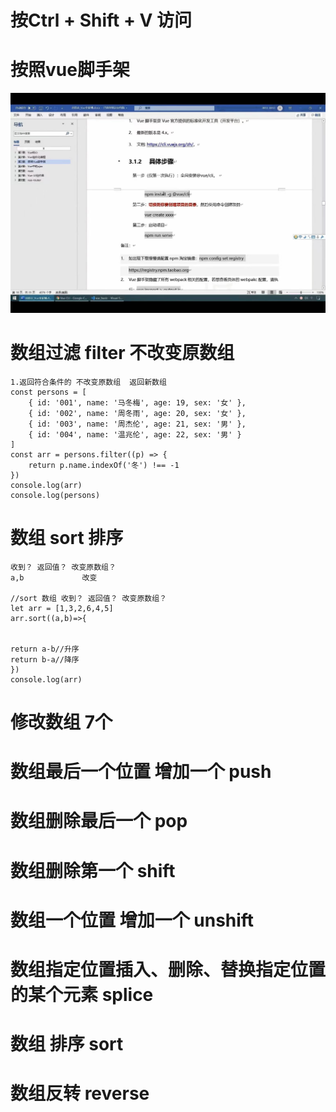 # 按Ctrl + Shift + V 访问
# 按照vue脚手架

![vue脚手架](./安装cli.jpg)

# 数组过滤 filter 不改变原数组 
    1.返回符合条件的 不改变原数组  返回新数组
    const persons = [
        { id: '001', name: '马冬梅', age: 19, sex: '女' },
        { id: '002', name: '周冬雨', age: 20, sex: '女' },
        { id: '003', name: '周杰伦', age: 21, sex: '男' },
        { id: '004', name: '温兆伦', age: 22, sex: '男' }
    ]
    const arr = persons.filter((p) => {
        return p.name.indexOf('冬') !== -1
    })
    console.log(arr)
    console.log(persons)
# 数组 sort 排序
    收到？ 返回值？ 改变原数组？
    a,b             改变
   
    //sort 数组 收到？ 返回值？ 改变原数组？
    let arr = [1,3,2,6,4,5]
    arr.sort((a,b)=>{
        

    return a-b//升序
    return b-a//降序
    })
    console.log(arr)
   #  修改数组 7个
   #  数组最后一个位置 增加一个 push
   #  数组删除最后一个 pop
   #  数组删除第一个 shift
   #  数组一个位置 增加一个 unshift
   #  数组指定位置插入、删除、替换指定位置的某个元素 splice
   #  数组 排序 sort
   #  数组反转 reverse

    